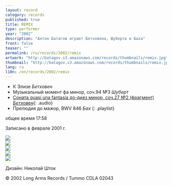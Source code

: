 ```yaml
---
layout: record
category: records
published: true
title: REMIX
type: performer
year: "2002"
description: "Антон Батагов играет Бетховена, Шуберта и Баха"
front: false
teaser: ""
permalink: /ru/records/2002/remix
artwork: "http://batagov.s3.amazonaws.com/records/thumbnails/remix.jpg"
thumbnail: "http://batagov.s3.amazonaws.com/records/thumbnails/remix.jpg"
lang: ru
l10n: /en/records/2002/remix
---
```


- К Элизе _Бетховен_
- Музыкальный момент фа минор, соч.94 №3 _Шуберт_
- [Соната quasi una fantasia до-диез минор, соч.27 №2 (фрагмент) _Бетховен_](http://batagov.s3.amazonaws.com/records/sounds/beethoven.mp3){: .audio}
- Прелюдия до мажор, BWV 846 _Бах_
{: .playlist}

общее время 17:58   

Записано в феврале 2001 г.  

![](http://batagov.s3.amazonaws.com/records/artwork/remix_booklet1.jpg)  
![](http://batagov.s3.amazonaws.com/records/artwork/remix_booklet2.jpg)  
![](http://batagov.s3.amazonaws.com/records/artwork/remix_booklet3.jpg)  
![](http://batagov.s3.amazonaws.com/records/artwork/remix_booklet4.jpg)  
![](http://batagov.s3.amazonaws.com/records/artwork/remix_booklet5.jpg)  

Дизайн: Николай Шток  

© 2002 Long Arms Records / Tummo CDLA 02043